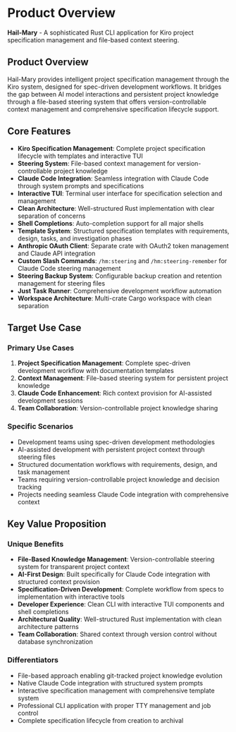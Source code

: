 # Product Overview

**Hail-Mary** - A sophisticated Rust CLI application for Kiro project specification management and file-based context steering.

## Product Overview

Hail-Mary provides intelligent project specification management through the Kiro system, designed for spec-driven development workflows. It bridges the gap between AI model interactions and persistent project knowledge through a file-based steering system that offers version-controllable context management and comprehensive specification lifecycle support.

## Core Features

- **Kiro Specification Management**: Complete project specification lifecycle with templates and interactive TUI
- **Steering System**: File-based context management for version-controllable project knowledge  
- **Claude Code Integration**: Seamless integration with Claude Code through system prompts and specifications
- **Interactive TUI**: Terminal user interface for specification selection and management
- **Clean Architecture**: Well-structured Rust implementation with clear separation of concerns
- **Shell Completions**: Auto-completion support for all major shells
- **Template System**: Structured specification templates with requirements, design, tasks, and investigation phases
- **Anthropic OAuth Client**: Separate crate with OAuth2 token management and Claude API integration
- **Custom Slash Commands**: `/hm:steering` and `/hm:steering-remember` for Claude Code steering management
- **Steering Backup System**: Configurable backup creation and retention management for steering files
- **Just Task Runner**: Comprehensive development workflow automation
- **Workspace Architecture**: Multi-crate Cargo workspace with clean separation

## Target Use Case

### Primary Use Cases
1. **Project Specification Management**: Complete spec-driven development workflow with documentation templates
2. **Context Management**: File-based steering system for persistent project knowledge
3. **Claude Code Enhancement**: Rich context provision for AI-assisted development sessions
4. **Team Collaboration**: Version-controllable project knowledge sharing

### Specific Scenarios
- Development teams using spec-driven development methodologies
- AI-assisted development with persistent project context through steering files
- Structured documentation workflows with requirements, design, and task management
- Teams requiring version-controllable project knowledge and decision tracking
- Projects needing seamless Claude Code integration with comprehensive context

## Key Value Proposition

### Unique Benefits
- **File-Based Knowledge Management**: Version-controllable steering system for transparent project context
- **AI-First Design**: Built specifically for Claude Code integration with structured context provision
- **Specification-Driven Development**: Complete workflow from specs to implementation with interactive tools
- **Developer Experience**: Clean CLI with interactive TUI components and shell completions
- **Architectural Quality**: Well-structured Rust implementation with clean architecture patterns
- **Team Collaboration**: Shared context through version control without database synchronization

### Differentiators
- File-based approach enabling git-tracked project knowledge evolution
- Native Claude Code integration with structured system prompts
- Interactive specification management with comprehensive template system
- Professional CLI application with proper TTY management and job control
- Complete specification lifecycle from creation to archival

